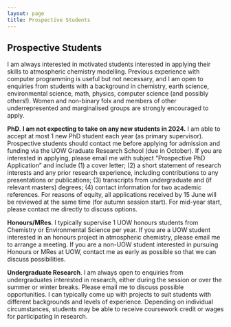 ```yaml
---
layout: page
title: Prospective Students
---
```


## Prospective Students

I am always interested in motivated students interested in applying their skills to atmospheric chemistry modelling. Previous experience with computer programming is useful but not necessary, and I am open to enquiries from students with a background in chemistry, earth science, environmental science, math, physics, computer science (and possibly others!). Women and non-binary folx and members of other underrepresented and marginalised groups are strongly encouraged to apply.

**PhD**. **I am not expecting to take on any new students in 2024.** I am able to accept at most 1 new PhD student each year (as primary supervisor). Prospective students should contact me before applying for admission and funding via the UOW Graduate Research School (due in October). If you are interested in applying, please email me with subject “Prospective PhD Application” and include (1) a cover letter; (2) a short statement of research interests and any prior research experience, including contributions to any presentations or publications; (3) transcripts from undergraduate and (if relevant masters) degrees; (4) contact information for two academic references. For reasons of equity, all applications received by 15 June will be reviewed at the same time (for autumn session start). For mid-year start, please contact me directly to discuss options.

**Honours/MRes**. I typically supervise 1 UOW honours students from Chemistry or Environmental Science per year. If you are a UOW student interested in an honours project in atmospheric chemistry, please email me to arrange a meeting. If you are a non-UOW student interested in pursuing Honours or MRes at UOW, contact me as early as possible so that we can discuss possibilities.

**Undergraduate Research**. I am always open to enquiries from undergraduates interested in research, either during the session or over the summer or winter breaks. Please email me to discuss possible opportunities. I can typically come up with projects to suit students with different backgrounds and levels of experience. Depending on individual circumstances, students may be able to receive coursework credit or wages for participating in research.
